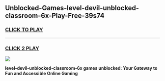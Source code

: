 
## Unblocked-Games-level-devil-unblocked-classroom-6x-Play-Free-39s74
<h3>
<a href="https://premium76.site?title=level-devil-unblocked-classroom-6x&ref=20M">CLICK TO PLAY</a></h3>
<hr>

<h3>
<a href="https://premium76.site?title=level-devil-unblocked-classroom-6x&ref=20M">CLICK 2 PLAY</a>
  
</h3>

<a href="https://premium76.site?title=level-devil-unblocked-classroom-6x&ref=19M"><img src="https://clearcache.store/games.png"></a>


**level-devil-unblocked-classroom-6x games unblocked: Your Gateway to Fun and Accessible Online Gaming**
